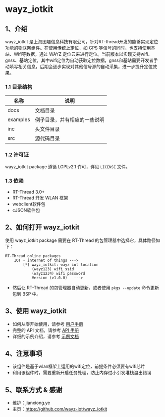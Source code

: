 # wayz_iotkit

## 1、介绍

wayz_iotkit 是上海图趣信息科技有限公司，针对RT-thread开发的能够实现定位功能的物联网组件。在使用传统上定位，如 GPS 等信号的同时，也支持使用基站、Wifi等数据，通过 WAYZ 定位云来进行定位。当前版本以实现支持wifi、gnss、基站定位，其中wifi定位为自动获取定位数据，gnss和基站需要开发者手动填写相关信息，后期会逐步实现对其他信号源的自动采集，进一步提升定位效果。

### 1.1 目录结构

| 名称 | 说明 |
| ---- | ---- |
| docs  | 文档目录 |
| examples | 例子目录，并有相应的一些说明 |
| inc  | 头文件目录 |
| src  | 源代码目录 |

### 1.2 许可证

wayz_iotkit package 遵循 LGPLv2.1 许可，详见 `LICENSE` 文件。

### 1.3 依赖

- RT-Thread 3.0+
- RT-Thread 开发 WLAN 框架
- webclient软件包
- cJSON软件包

## 2、如何打开 wayz_iotkit

使用 wayz_iotkit package 需要在 RT-Thread 的包管理器中选择它，具体路径如下：

```
RT-Thread online packages
    IOT - internet of things --->
        [*] wayz_iotkit: wayz iot location
            (wayz123) wifi ssid
            (wayz1234) wifi password
            Version (v1.0.0)   --->
```

- 然后让 RT-Thread 的包管理器自动更新，或者使用 `pkgs --update` 命令更新包到 BSP 中。

## 3、使用 wayz_iotkit

- 如何从零开始使用，请参考 [用户手册](docs/user-guide.md)
- 完整的 API 文档，请参考 [API 手册](docs/api.md)
- 详细的示例介绍，请参考 [示例文档](docs/samples.md) 

## 4、注意事项

- 该组件是基于wlan框架上运用的wifi定位，前提条件必须要有wifi芯片
- 利用该组件时，需要重新开启任务处理，防止内存过小引发堆栈溢出错误

## 5、联系方式 & 感谢

* 维护：jianxiong.ye
* 主页：https://github.com/wayz-iot/wayz_iotkit
